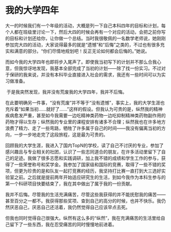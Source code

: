 # 我的大学四年

​	大一的时候我们有一个年级的活动，大概是列一下自己本科四年的目标和计划，每个人都在班级里讨论一下，然后大四的时候会再有一个对应的活动，会把之前你写的目标和计划还给你，让你做一个总结。当时我很敬佩的一名数学老师说，她刚刚参加完大四的活动，大家说得最多的就是“遗憾”和“后悔”之类的，不过也有很多充实和满意的部分。“你们尽情地规划吧！反正无论如何都会后悔的。”她说。

​	而如今我的大学四年也即将步入尾声了。即使我当初写下的计划并不那么合我心意，但我惊讶地发现，我基本全部完成了当初的计划——除了找一份实习。不过对于保研的我来说，并没有本科毕业直接进入社会的需求，我还有一些时间可以为实习做准备。

​	于是我突然发现，我并没有荒废我的大学四年，我并不后悔。

​	在此要明确另一件事，“没有荒废”并不等于“没有遗憾”，事实上，我的大学生涯也充斥着“如果当初……就好了……”这样的假设。但我认为可贵的是，纵然我的精神疾病愈发严重，甚至如今我需要一边吃精神类药物一边吃抑制精神类药物副作用的药物才得以生存；纵然我的专业里的课程安排有诸多不合理；纵然我也在许多地方浪费了精力、走了一些弯路，牺牲了许多属于自己的时间——我没有偏离当初的方向，一步一步地走完了这段旅程，这是最为可贵的。

​	回顾我的大学生涯，我进入了国内TopN的学校，读了自己不讨厌的专业，参加了感兴趣且与专业相关的社团，认识了一些志同道合的朋友，在许多活动里留下了自己的足迹。我做了很多志愿和实践调研，加上我不错的成绩和学生工作的参与，获得了一些荣誉称号和奖学金。我参加了国家级和国际的竞赛，取得了一些不错的奖项，但更为珍贵的是和队友一起打竞赛的经历，我坚持打比赛一直打到大三选好实验室之前。之后就是提前两年开始适应研究生的生活，到如今我作为本科生参与的第一个科研项目快要结束了，我在其中做出了属于我的一份贡献。

​	我并不后悔。尽管我的生活充满痛苦，尽管这些我获得的并不能抚慰我的痛苦——甚至百分之一都不。我获得那些奖项、查到自己的高分的时候，也并不快乐。我仍然厌恶自己，厌恶自己还活着，我仍然觉得自己应该早点去死。

​	但我也同时觉得自己很强大。纵然有这么多的“纵然”，我在充满痛苦的生活里给自己留下了一些东西，我在忍受痛苦的同时慢慢地前进着。